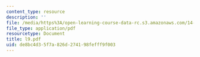 ```yaml
---
content_type: resource
description: ''
file: /media/https%3A/open-learning-course-data-rc.s3.amazonaws.com/14-30-introduction-to-statistical-method-in-economics-spring-2006/de8bc4d35f7a826d274198fefff9f003_l9.pdf
file_type: application/pdf
resourcetype: Document
title: l9.pdf
uid: de8bc4d3-5f7a-826d-2741-98fefff9f003
---
```

